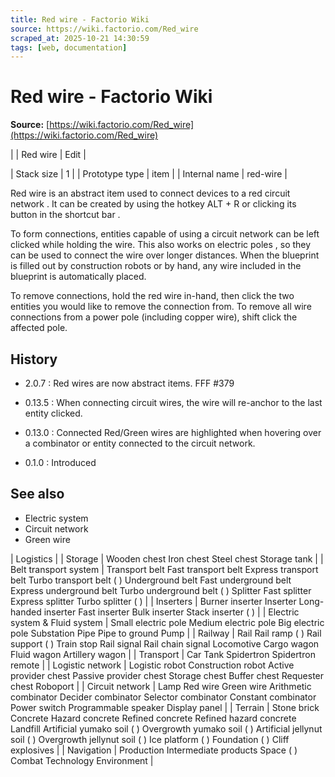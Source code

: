 ```yaml
---
title: Red wire - Factorio Wiki
source: https://wiki.factorio.com/Red_wire
scraped_at: 2025-10-21 14:30:59
tags: [web, documentation]
---
```


# Red wire - Factorio Wiki

**Source:** [https://wiki.factorio.com/Red_wire](https://wiki.factorio.com/Red_wire)


|  | Red wire | Edit |

| Stack size | 1 |
| Prototype type | item |
| Internal name | red-wire |

Red wire is an abstract item used to connect devices to a red circuit network . It can be created by using the hotkey ALT + R or clicking its button in the shortcut bar .

To form connections, entities capable of using a circuit network can be left clicked while holding the wire. This also works on electric poles , so they can be used to connect the wire over longer distances. When the blueprint is filled out by construction robots or by hand, any wire included in the blueprint is automatically placed.

To remove connections, hold the red wire in-hand, then click the two entities you would like to remove the connection from. To remove all wire connections from a power pole (including copper wire), shift click the affected pole.

## History

- 2.0.7 : Red wires are now abstract items. FFF #379

- 0.13.5 : When connecting circuit wires, the wire will re-anchor to the last entity clicked.

- 0.13.0 : Connected Red/Green wires are highlighted when hovering over a combinator or entity connected to the circuit network.

- 0.1.0 : Introduced

## See also

- Electric system
- Circuit network
- Green wire

| Logistics |
| Storage | Wooden chest Iron chest Steel chest Storage tank |
| Belt transport system | Transport belt Fast transport belt Express transport belt Turbo transport belt ( ) Underground belt Fast underground belt Express underground belt Turbo underground belt ( ) Splitter Fast splitter Express splitter Turbo splitter ( ) |
| Inserters | Burner inserter Inserter Long-handed inserter Fast inserter Bulk inserter Stack inserter ( ) |
| Electric system & Fluid system | Small electric pole Medium electric pole Big electric pole Substation Pipe Pipe to ground Pump |
| Railway | Rail Rail ramp ( ) Rail support ( ) Train stop Rail signal Rail chain signal Locomotive Cargo wagon Fluid wagon Artillery wagon |
| Transport | Car Tank Spidertron Spidertron remote |
| Logistic network | Logistic robot Construction robot Active provider chest Passive provider chest Storage chest Buffer chest Requester chest Roboport |
| Circuit network | Lamp Red wire Green wire Arithmetic combinator Decider combinator Selector combinator Constant combinator Power switch Programmable speaker Display panel |
| Terrain | Stone brick Concrete Hazard concrete Refined concrete Refined hazard concrete Landfill Artificial yumako soil ( ) Overgrowth yumako soil ( ) Artificial jellynut soil ( ) Overgrowth jellynut soil ( ) Ice platform ( ) Foundation ( ) Cliff explosives |
| Navigation | Production Intermediate products Space ( ) Combat Technology Environment |
